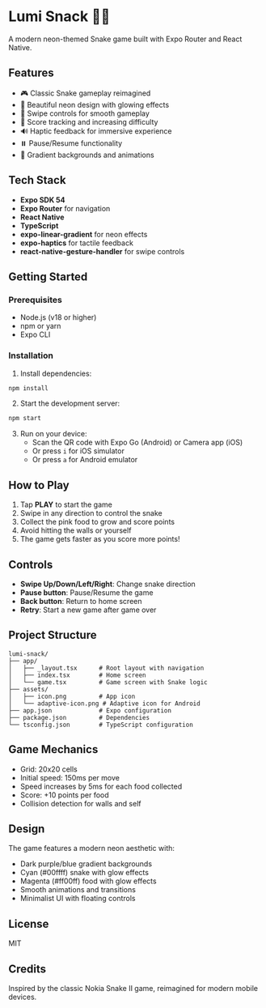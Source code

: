 # Lumi Snack 🐍✨

A modern neon-themed Snake game built with Expo Router and React Native.

## Features

- 🎮 Classic Snake gameplay reimagined
- 🌈 Beautiful neon design with glowing effects
- 📱 Swipe controls for smooth gameplay
- 🎯 Score tracking and increasing difficulty
- 🔊 Haptic feedback for immersive experience
- ⏸️ Pause/Resume functionality
- 🎨 Gradient backgrounds and animations

## Tech Stack

- **Expo SDK 54**
- **Expo Router** for navigation
- **React Native**
- **TypeScript**
- **expo-linear-gradient** for neon effects
- **expo-haptics** for tactile feedback
- **react-native-gesture-handler** for swipe controls

## Getting Started

### Prerequisites

- Node.js (v18 or higher)
- npm or yarn
- Expo CLI

### Installation

1. Install dependencies:
```bash
npm install
```

2. Start the development server:
```bash
npm start
```

3. Run on your device:
   - Scan the QR code with Expo Go (Android) or Camera app (iOS)
   - Or press `i` for iOS simulator
   - Or press `a` for Android emulator

## How to Play

1. Tap **PLAY** to start the game
2. Swipe in any direction to control the snake
3. Collect the pink food to grow and score points
4. Avoid hitting the walls or yourself
5. The game gets faster as you score more points!

## Controls

- **Swipe Up/Down/Left/Right**: Change snake direction
- **Pause button**: Pause/Resume the game
- **Back button**: Return to home screen
- **Retry**: Start a new game after game over

## Project Structure

```
lumi-snack/
├── app/
│   ├── _layout.tsx      # Root layout with navigation
│   ├── index.tsx        # Home screen
│   └── game.tsx         # Game screen with Snake logic
├── assets/
│   ├── icon.png         # App icon
│   └── adaptive-icon.png # Adaptive icon for Android
├── app.json             # Expo configuration
├── package.json         # Dependencies
└── tsconfig.json        # TypeScript configuration
```

## Game Mechanics

- Grid: 20x20 cells
- Initial speed: 150ms per move
- Speed increases by 5ms for each food collected
- Score: +10 points per food
- Collision detection for walls and self

## Design

The game features a modern neon aesthetic with:
- Dark purple/blue gradient backgrounds
- Cyan (#00ffff) snake with glow effects
- Magenta (#ff00ff) food with glow effects
- Smooth animations and transitions
- Minimalist UI with floating controls

## License

MIT

## Credits

Inspired by the classic Nokia Snake II game, reimagined for modern mobile devices.
